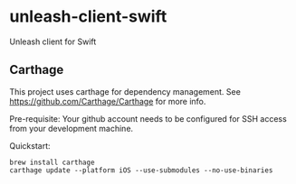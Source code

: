 # unleash-client-swift
Unleash client for Swift

## Carthage
This project uses carthage for dependency management. See https://github.com/Carthage/Carthage for more info. 

Pre-requisite: Your github account needs to be configured for SSH access from your development machine.

Quickstart:

```
brew install carthage
carthage update --platform iOS --use-submodules --no-use-binaries
```
